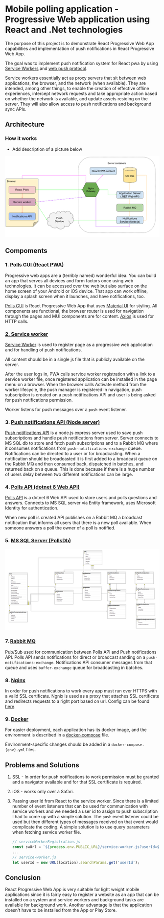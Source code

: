 # Mobile polling application - Progressive Web application using React and .Net technologies

The purpose of this project is to demonstrate React Progressive Web App capabilities and implementation of push notifications in React Progressive Web App.

The goal was to implement push notification system for React pwa by using <a href="https://developer.mozilla.org/en-US/docs/Web/API/Service_Worker_API">Service Workers</a> and <a href="https://datatracker.ietf.org/doc/html/draft-ietf-webpush-protocol">web push protocol</a>.

Service workers essentially act as proxy servers that sit between web applications, the browser, and the network (when available). They are intended, among other things, to enable the creation of effective offline experiences, intercept network requests and take appropriate action based on whether the network is available, and update assets residing on the server. They will also allow access to push notifications and background sync APIs.

## Architecture

### How it works
- Add description of a picture below

![architecurte ](docs/architecture.png)


## Compoments
### 1. <u>Polls GUI (React PWA)</u>

Progressive web apps are a (terribly named) wonderful idea. You can build an app that serves all devices and form factors once using web technologies. It can be accessed over the web but also surface on the home screen of your Android or iOS device. That app can work offline, display a splash screen when it launches, and have notifications, too.

<a href="src/frontend/polls">Polls GUI</a> is React Progressive Web App that uses <a href="https://mui.com/">Material UI</a> for styling.
All components are functional, the browser router is used for navigation through the pages and MUI components are for content.
<a href="https://axios-http.com/docs/intro">Axios</a> is used for HTTP calls.

### <u>2. Service worker</u>
<a href="src/frontend/polls/src/service-worker.js">Service Worker</a> is used to register page as a progressive web application and for handling of push notifications.

All content should be in a single js file that is publicly available on the server.

After the user logs in, PWA calls service worker registration with a link to a service worker file, once registered application can be installed in the page menu on a browser. When the browser calls Activate method from the worker lifecycle, the push manager is registered in navigation, push subscription is created on a push notifications API and user is being asked for push notifications permission.

Worker listens for push messages over a `push` event listener.

### 3. <u>Push notifications API (Node server)</u>

<a href="src/backend/Polls.PushNotifications/server.js">Push notifications API</a> is a node.js express server used to save push subscriptions and handle push notifications from server.
Server connects to MS SQL db to store and fetch push subscriptions and to a Rabbit MQ where it consumes notifications from `push-notifications-exchange` queue. Notifications can be directed to a user or for broadcasting. When a notification should be broadcasted it is first added to a broadcast queue on the Rabbit MQ and then consumed back, dispatched in batches, and returned back on a queue. This is done because if there is a huge number of users delay between two different notifications can be large.

### 4. <u>Polls API (dotnet 6 Web API)</u>

<a href="src/backend/Polls.Api">Polls API</a> is a dotnet 6 Web API used to store users and polls questions and answers. Connects to MS SQL server via Entity framework, uses Microsoft Identity for authentication.

When new poll is created API publishes on a Rabbit MQ a broadcast notification that informs all users that there is a new poll available. When someone answers a poll the owner of a poll is notified.

### 5. <u>MS SQL Server (PollsDb)</u>
   ![dbschema ](docs/db-schema.png)

### 7. <u>Rabbit MQ</u>

Pub/Sub used for communication between Polls API and Push notifications API.
Polls API sends notifications for direct or broadcast sanding on a `push-notifications-exchange`. Notifications API consumer messages from that queue and uses `buffer-exchange` queue for broadcasting in batches.

### 8. <u>Nginx</u>
In order for push notifications to work every app must run over HTTPS with a valid SSL certificate.
Ngnix is used as a proxy that attaches SSL certificate and redirects requests to a right port based on url.
Config can be found <a href="src/nginx-conf/nginx.conf">here</a>.

### 9. <u>Docker</u>

For easier deployment, each application has its docker image, and the environment is described in a <a href="src/docker-compose.yml">docker-compose</a> file.

Environment-specific changes should be added in a `docker-compose.{env}.yml` files.

## Problems and Solutions

1. SSL - In order for push notifications to work permission must be granted and a navigator available and for that SSL certificate is required.
2. iOS - works only over a Safari.
3. Passing user Id from React to the service worker. Since there is a limited number of event listeners that can be used for communication with service workers and we needed a user id to assign to push subscription I had to come up with a simple solution. The `push` event listener could be used but then different types of messages received on that event would complicate the coding. A simple solution is to use query parameters when fetching service worker file.

    ```js
    // serviceWorkerRegistration.js
    const swUrl = `${process.env.PUBLIC_URL}/service-worker.js?userId=${config.userId}`;
    ...
    // service-worker.js
    let userId = new URL(location).searchParams.get('userId');
    ```

## Conclusion

React Progressive Web App is very suitable for light weight mobile applications since it is fairly easy to register a website as an app that can be installed on a system and service workers and background tasks are available for background work.
Another advantage is that the application doesn't have to be installed from the App or Play Store.